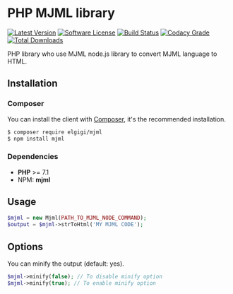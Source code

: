 # PHP MJML library

[![Latest Version](http://img.shields.io/packagist/v/elgigi/mjml.svg?style=flat-square)](https://github.com/ElGigi/mjml/releases)
[![Software License](https://img.shields.io/badge/license-MIT-brightgreen.svg?style=flat-square)](LICENSE)
[![Build Status](https://img.shields.io/travis/com/ElGigi/mjml?style=flat-square)](https://travis-ci.com/ElGigi/mjml)
[![Codacy Grade](https://img.shields.io/codacy/grade/8668d2a2d1d246b2989a4b3b4e46c230.svg?style=flat-square)](https://www.codacy.com/app/ElGigi/mjml?utm_source=github.com&amp;utm_medium=referral&amp;utm_content=ElGigi/mjml&amp;utm_campaign=Badge_Grade)
[![Total Downloads](https://img.shields.io/packagist/dt/elgigi/mjml.svg?style=flat-square)](https://packagist.org/packages/elgigi/mjml)

PHP library who use MJML node.js library to convert MJML language to HTML.

## Installation

### Composer

You can install the client with [Composer](https://getcomposer.org/), it's the recommended installation.

```bash
$ composer require elgigi/mjml
$ npm install mjml
```

### Dependencies

* **PHP** >= 7.1
* NPM: **mjml**

## Usage

```php
$mjml = new Mjml(PATH_TO_MJML_NODE_COMMAND);
$output = $mjml->strToHtml('MY MJML CODE');
```

## Options

You can minify the output (default: yes).

```php
$mjml->minify(false); // To disable minify option
$mjml->minify(true); // To enable minify option
```